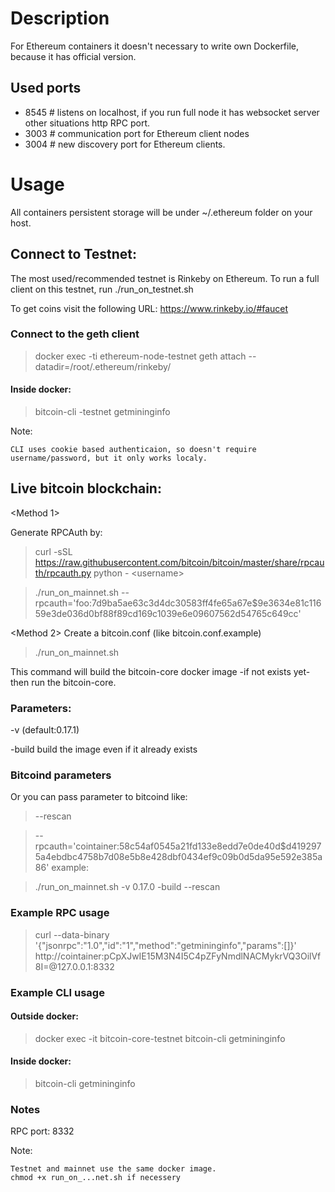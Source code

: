 # Description
For Ethereum containers it doesn't necessary to write own Dockerfile, because it has official version.

## Used ports
- 8545 # listens on localhost, if you run full node it has websocket server other situations http RPC port.
- 3003 # communication port for Ethereum client nodes
- 3004 # new discovery port for Ethereum clients.

# Usage
All containers persistent storage will be under ~/.ethereum folder on your host.

## Connect to Testnet:
The most used/recommended testnet is Rinkeby on Ethereum. To run a full client on this testnet, run ./run_on_testnet.sh 

To get coins visit the following URL: https://www.rinkeby.io/#faucet 

### Connect to the geth client

> docker exec -ti ethereum-node-testnet geth attach --datadir=/root/.ethereum/rinkeby/

#### Inside docker:

>bitcoin-cli -testnet getmininginfo


Note: 

    CLI uses cookie based authenticaion, so doesn't require username/password, but it only works localy.

## Live bitcoin blockchain:

<Method 1>

Generate RPCAuth by:
>curl -sSL https://raw.githubusercontent.com/bitcoin/bitcoin/master/share/rpcauth/rpcauth.py python - \<username>



>./run_on_mainnet.sh --rpcauth='foo:7d9ba5ae63c3d4dc30583ff4fe65a67e$9e3634e81c11659e3de036d0bf88f89cd169c1039e6e09607562d54765c649cc'


<Method 2>
Create a bitcoin.conf (like bitcoin.conf.example)

>./run_on_mainnet.sh



This command will build the bitcoin-core docker image -if not exists yet- then run the bitcoin-core.

### Parameters:

-v (default:0.17.1)

-build build the image even if it already exists

### Bitcoind parameters
Or you can pass parameter to bitcoind like:

>--rescan

>--rpcauth='cointainer:58c54af0545a21fd133e8edd7e0de40d$d4192975a4ebdbc4758b7d08e5b8e428dbf0434ef9c09b0d5da95e592e385a86'
example:

> ./run_on_mainnet.sh -v 0.17.0 -build --rescan

### Example RPC usage
>curl --data-binary '{"jsonrpc":"1.0","id":"1","method":"getmininginfo","params":[]}' http://cointainer:pCpXJwIE15M3N4I5C4pZFyNmdlNACMykrVQ3OilVf8I=@127.0.0.1:8332

### Example CLI usage
#### Outside docker:

>docker exec -it bitcoin-core-testnet bitcoin-cli getmininginfo


#### Inside docker:

>bitcoin-cli getmininginfo

### Notes

RPC port: 8332


Note:  

    Testnet and mainnet use the same docker image.
    chmod +x run_on_...net.sh if necessery
